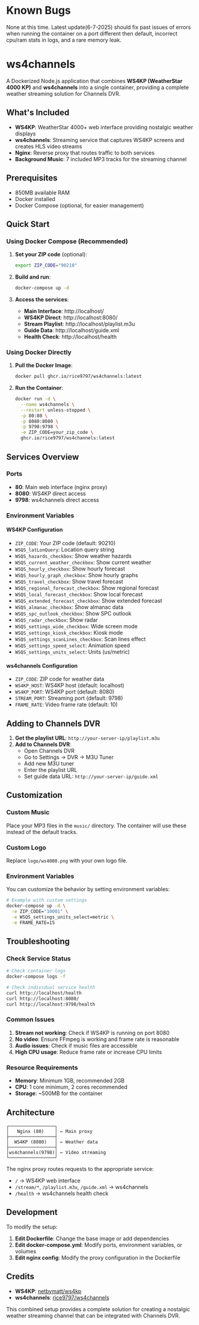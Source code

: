 # Known Bugs

None at this time. Latest update(6-7-2025) should fix past issues of errors when running the container on a port different then default, incorrect cpu/ram stats in logs, and a rare memory leak.

# ws4channels

A Dockerized Node.js application that combines **WS4KP (WeatherStar 4000 KP)** and **ws4channels** into a single container, providing a complete weather streaming solution for Channels DVR.

## What's Included

- **WS4KP**: WeatherStar 4000+ web interface providing nostalgic weather displays
- **ws4channels**: Streaming service that captures WS4KP screens and creates HLS video streams
- **Nginx**: Reverse proxy that routes traffic to both services
- **Background Music**: 7 included MP3 tracks for the streaming channel

## Prerequisites

- 850MB available RAM
- Docker installed
- Docker Compose (optional, for easier management)

## Quick Start

### Using Docker Compose (Recommended)

1. **Set your ZIP code** (optional):

   ```bash
   export ZIP_CODE="90210"
   ```

2. **Build and run**:

   ```bash
   docker-compose up -d
   ```

3. **Access the services**:
   - **Main Interface**: http://localhost/
   - **WS4KP Direct**: http://localhost:8080/
   - **Stream Playlist**: http://localhost/playlist.m3u
   - **Guide Data**: http://localhost/guide.xml
   - **Health Check**: http://localhost/health

### Using Docker Directly

1. **Pull the Docker Image**:

   ```bash
   docker pull ghcr.io/rice9797/ws4channels:latest
   ```

2. **Run the Container**:
   ```bash
   docker run -d \
     --name ws4channels \
     --restart unless-stopped \
     -p 80:80 \
     -p 8080:8080 \
     -p 9798:9798 \
     -e ZIP_CODE=your_zip_code \
     ghcr.io/rice9797/ws4channels:latest
   ```

## Services Overview

### Ports

- **80**: Main web interface (nginx proxy)
- **8080**: WS4KP direct access
- **9798**: ws4channels direct access

### Environment Variables

#### WS4KP Configuration

- `ZIP_CODE`: Your ZIP code (default: 90210)
- `WSQS_latLonQuery`: Location query string
- `WSQS_hazards_checkbox`: Show weather hazards
- `WSQS_current_weather_checkbox`: Show current weather
- `WSQS_hourly_checkbox`: Show hourly forecast
- `WSQS_hourly_graph_checkbox`: Show hourly graphs
- `WSQS_travel_checkbox`: Show travel forecast
- `WSQS_regional_forecast_checkbox`: Show regional forecast
- `WSQS_local_forecast_checkbox`: Show local forecast
- `WSQS_extended_forecast_checkbox`: Show extended forecast
- `WSQS_almanac_checkbox`: Show almanac data
- `WSQS_spc_outlook_checkbox`: Show SPC outlook
- `WSQS_radar_checkbox`: Show radar
- `WSQS_settings_wide_checkbox`: Wide screen mode
- `WSQS_settings_kiosk_checkbox`: Kiosk mode
- `WSQS_settings_scanLines_checkbox`: Scan lines effect
- `WSQS_settings_speed_select`: Animation speed
- `WSQS_settings_units_select`: Units (us/metric)

#### ws4channels Configuration

- `ZIP_CODE`: ZIP code for weather data
- `WS4KP_HOST`: WS4KP host (default: localhost)
- `WS4KP_PORT`: WS4KP port (default: 8080)
- `STREAM_PORT`: Streaming port (default: 9798)
- `FRAME_RATE`: Video frame rate (default: 10)

## Adding to Channels DVR

1. **Get the playlist URL**: `http://your-server-ip/playlist.m3u`
2. **Add to Channels DVR**:
   - Open Channels DVR
   - Go to Settings → DVR → M3U Tuner
   - Add new M3U tuner
   - Enter the playlist URL
   - Set guide data URL: `http://your-server-ip/guide.xml`

## Customization

### Custom Music

Place your MP3 files in the `music/` directory. The container will use these instead of the default tracks.

### Custom Logo

Replace `logo/ws4000.png` with your own logo file.

### Environment Variables

You can customize the behavior by setting environment variables:

```bash
# Example with custom settings
docker-compose up -d \
  -e ZIP_CODE="10001" \
  -e WSQS_settings_units_select=metric \
  -e FRAME_RATE=15
```

## Troubleshooting

### Check Service Status

```bash
# Check container logs
docker-compose logs -f

# Check individual service health
curl http://localhost/health
curl http://localhost:8080/
curl http://localhost:9798/health
```

### Common Issues

1. **Stream not working**: Check if WS4KP is running on port 8080
2. **No video**: Ensure FFmpeg is working and frame rate is reasonable
3. **Audio issues**: Check if music files are accessible
4. **High CPU usage**: Reduce frame rate or increase CPU limits

### Resource Requirements

- **Memory**: Minimum 1GB, recommended 2GB
- **CPU**: 1 core minimum, 2 cores recommended
- **Storage**: ~500MB for the container

## Architecture

```
┌─────────────────┐
│   Nginx (80)    │ ← Main proxy
├─────────────────┤
│  WS4KP (8080)   │ ← Weather data
├─────────────────┤
│ws4channels(9798)│ ← Video streaming
└─────────────────┘
```

The nginx proxy routes requests to the appropriate service:

- `/` → WS4KP web interface
- `/stream/*`, `/playlist.m3u`, `/guide.xml` → ws4channels
- `/health` → ws4channels health check

## Development

To modify the setup:

1. **Edit Dockerfile**: Change the base image or add dependencies
2. **Edit docker-compose.yml**: Modify ports, environment variables, or volumes
3. **Edit nginx config**: Modify the proxy configuration in the Dockerfile

## Credits

- **WS4KP**: [netbymatt/ws4kp](https://github.com/netbymatt/ws4kp)
- **ws4channels**: [rice9797/ws4channels](https://github.com/rice9797/ws4channels)

This combined setup provides a complete solution for creating a nostalgic weather streaming channel that can be integrated with Channels DVR.
